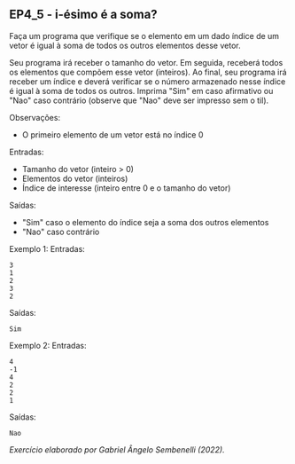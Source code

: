## EP4_5 - i-ésimo é a soma?

Faça um programa que verifique se o elemento em um dado índice de um vetor é igual à soma de todos os outros elementos desse vetor.

Seu programa irá receber o tamanho do vetor. Em seguida, receberá todos os elementos que compõem esse vetor (inteiros). Ao final, seu programa irá receber um índice e deverá verificar se o número armazenado nesse índice é igual à soma de todos os outros. Imprima "Sim" em caso afirmativo ou "Nao" caso contrário (observe que "Nao" deve ser impresso sem o til).

Observações:
- O primeiro elemento de um vetor está no índice 0

Entradas:
- Tamanho do vetor (inteiro > 0)
- Elementos do vetor (inteiros)
- Índice de interesse (inteiro entre 0 e o tamanho do vetor)

Saídas:
- "Sim" caso o elemento do índice seja a soma dos outros elementos
- "Nao" caso contrário

Exemplo 1:
Entradas:
```
3
1
2
3
2
```
Saídas:
```
Sim
```

Exemplo 2:
Entradas:
```
4
-1
4
2
2
1
```
Saídas:
```
Nao
```

_Exercício elaborado por Gabriel Ângelo Sembenelli (2022)._
